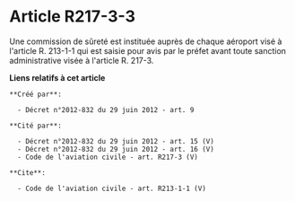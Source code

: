 # Article R217-3-3

Une commission de sûreté est instituée auprès de chaque aéroport visé à l'article R. 213-1-1 qui est saisie pour avis par le
préfet avant toute sanction administrative visée à l'article R. 217-3.

**Liens relatifs à cet article**

	**Créé par**:

	  - Décret n°2012-832 du 29 juin 2012 - art. 9

	**Cité par**:

	  - Décret n°2012-832 du 29 juin 2012 - art. 15 (V)
	  - Décret n°2012-832 du 29 juin 2012 - art. 16 (V)
	  - Code de l'aviation civile - art. R217-3 (V)

	**Cite**:

	  - Code de l'aviation civile - art. R213-1-1 (V)
